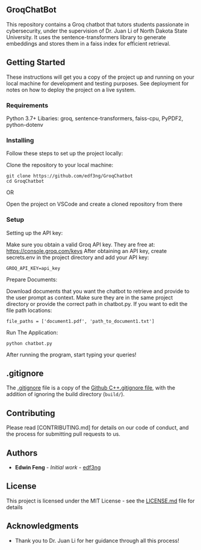 ## GroqChatBot 

This repository contains a Groq chatbot that tutors students passionate in cybersecurity, under the supervision of Dr. Juan Li of North Dakota State University. It uses the sentence-transformers library to generate embeddings and stores them in a faiss index for efficient retrieval.

## Getting Started

These instructions will get you a copy of the project up and running on your local machine for development and testing purposes. See deployment for notes on how to deploy the project on a live system.

### Requirements

Python 3.7+
Libaries: groq, sentence-transformers, faiss-cpu, PyPDF2, python-dotenv

### Installing

Follow these steps to set up the project locally:

Clone the repository to your local machine:

```
git clone https://github.com/edf3ng/GroqChatbot
cd GroqChatbot
```

OR

Open the project on VSCode and create a cloned repository from there

### Setup

Setting up the API key:

Make sure you obtain a valid Groq API key. They are free at: https://console.groq.com/keys
After obtaining an API key, create secrets.env in the project directory and add your API key:

```
GROQ_API_KEY=api_key
```

Prepare Documents:

Download documents that you want the chatbot to retrieve and provide to the user prompt as context. Make sure they are in the same project directory or provide the correct path in chatbot.py.
If you want to edit the file path locations:

```
file_paths = ['document1.pdf', 'path_to_document1.txt']
```

Run The Application:
```
python chatbot.py
```

After running the program, start typing your queries!

## .gitignore

The [.gitignore](.gitignore) file is a copy of the [Github C++.gitignore file](https://github.com/github/gitignore/blob/master/C%2B%2B.gitignore),
with the addition of ignoring the build directory (`build/`).

## Contributing

Please read [CONTRIBUTING.md] for details on our code of conduct, and the process for submitting pull requests to us.

## Authors

* **Edwin Feng** - *Initial work* - [edf3ng](https://github.com/edf3ng)

## License

This project is licensed under the MIT License - see the [LICENSE.md](LICENSE.md) file for details

## Acknowledgments

* Thank you to Dr. Juan Li for her guidance through all this process!
